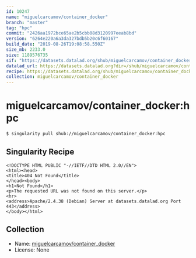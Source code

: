 ```yaml
---
id: 10247
name: "miguelcarcamov/container_docker"
branch: "master"
tag: "hpc"
commit: "2426aa1972bce65ae2b5cbb08d3120997eeab8bd"
version: "6264e220a6a3da327bdb5b20c6f60167"
build_date: "2019-08-26T19:08:58.550Z"
size_mb: 2233.0
size: 1189576735
sif: "https://datasets.datalad.org/shub/miguelcarcamov/container_docker/hpc/2019-08-26-2426aa19-6264e220/6264e220a6a3da327bdb5b20c6f60167.sif"
datalad_url: https://datasets.datalad.org?dir=/shub/miguelcarcamov/container_docker/hpc/2019-08-26-2426aa19-6264e220/
recipe: https://datasets.datalad.org/shub/miguelcarcamov/container_docker/hpc/2019-08-26-2426aa19-6264e220/Singularity
collection: miguelcarcamov/container_docker
---
```


# miguelcarcamov/container_docker:hpc

```bash
$ singularity pull shub://miguelcarcamov/container_docker:hpc
```

## Singularity Recipe

```singularity
<!DOCTYPE HTML PUBLIC "-//IETF//DTD HTML 2.0//EN">
<html><head>
<title>404 Not Found</title>
</head><body>
<h1>Not Found</h1>
<p>The requested URL was not found on this server.</p>
<hr>
<address>Apache/2.4.38 (Debian) Server at datasets.datalad.org Port 443</address>
</body></html>
```

## Collection

 - Name: [miguelcarcamov/container_docker](https://github.com/miguelcarcamov/container_docker)
 - License: None

